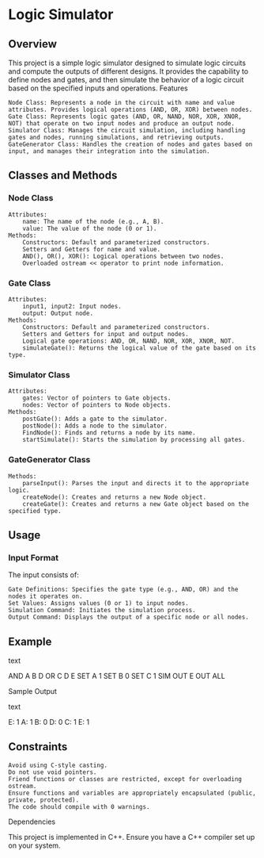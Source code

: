 # Logic Simulator
## Overview

This project is a simple logic simulator designed to simulate logic circuits and compute the outputs of different designs. It provides the capability to define nodes and gates, and then simulate the behavior of a logic circuit based on the specified inputs and operations.
Features

    Node Class: Represents a node in the circuit with name and value attributes. Provides logical operations (AND, OR, XOR) between nodes.
    Gate Class: Represents logic gates (AND, OR, NAND, NOR, XOR, XNOR, NOT) that operate on two input nodes and produce an output node.
    Simulator Class: Manages the circuit simulation, including handling gates and nodes, running simulations, and retrieving outputs.
    GateGenerator Class: Handles the creation of nodes and gates based on input, and manages their integration into the simulation.

## Classes and Methods
### Node Class

    Attributes:
        name: The name of the node (e.g., A, B).
        value: The value of the node (0 or 1).
    Methods:
        Constructors: Default and parameterized constructors.
        Setters and Getters for name and value.
        AND(), OR(), XOR(): Logical operations between two nodes.
        Overloaded ostream << operator to print node information.

### Gate Class

    Attributes:
        input1, input2: Input nodes.
        output: Output node.
    Methods:
        Constructors: Default and parameterized constructors.
        Setters and Getters for input and output nodes.
        Logical gate operations: AND, OR, NAND, NOR, XOR, XNOR, NOT.
        simulateGate(): Returns the logical value of the gate based on its type.

### Simulator Class

    Attributes:
        gates: Vector of pointers to Gate objects.
        nodes: Vector of pointers to Node objects.
    Methods:
        postGate(): Adds a gate to the simulator.
        postNode(): Adds a node to the simulator.
        FindNode(): Finds and returns a node by its name.
        startSimulate(): Starts the simulation by processing all gates.

### GateGenerator Class

    Methods:
        parseInput(): Parses the input and directs it to the appropriate logic.
        createNode(): Creates and returns a new Node object.
        createGate(): Creates and returns a new Gate object based on the specified type.

## Usage
### Input Format

The input consists of:

    Gate Definitions: Specifies the gate type (e.g., AND, OR) and the nodes it operates on.
    Set Values: Assigns values (0 or 1) to input nodes.
    Simulation Command: Initiates the simulation process.
    Output Command: Displays the output of a specific node or all nodes.

## Example

text

AND A B D
OR C D E
SET A 1
SET B 0 
SET C 1
SIM 
OUT E
OUT ALL

Sample Output

text

E: 1
A: 1
B: 0
D: 0
C: 1
E: 1

## Constraints

    Avoid using C-style casting.
    Do not use void pointers.
    Friend functions or classes are restricted, except for overloading ostream.
    Ensure functions and variables are appropriately encapsulated (public, private, protected).
    The code should compile with 0 warnings.

Dependencies

This project is implemented in C++. Ensure you have a C++ compiler set up on your system.
